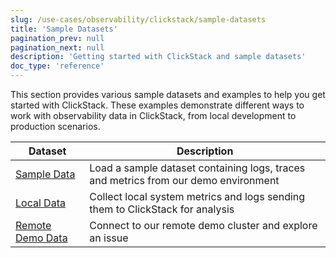 ```yaml
---
slug: /use-cases/observability/clickstack/sample-datasets
title: 'Sample Datasets'
pagination_prev: null
pagination_next: null
description: 'Getting started with ClickStack and sample datasets'
doc_type: 'reference'
---
```


This section provides various sample datasets and examples to help you get started with ClickStack. These examples demonstrate different ways to work with observability data in ClickStack, from local development to production scenarios.

| Dataset | Description |
|---------|-------------|
| [Sample Data](sample-data.md) | Load a sample dataset containing logs, traces and metrics from our demo environment |
| [Local Data](local-data.md) | Collect local system metrics and logs sending them to ClickStack for analysis |
| [Remote Demo Data](remote-demo-data.md) | Connect to our remote demo cluster and explore an issue |

